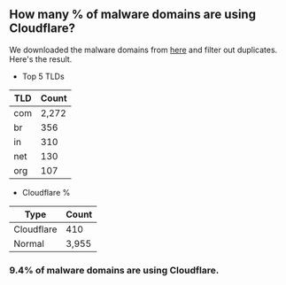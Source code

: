 ## How many % of malware domains are using Cloudflare?


We downloaded the malware domains from [here](https://urlhaus.abuse.ch) and filter out duplicates.
Here's the result.


[//]: # (start replacement)


- Top 5 TLDs

| TLD | Count |
| --- | --- |
| com | 2,272 |
| br | 356 |
| in | 310 |
| net | 130 |
| org | 107 |


- Cloudflare %

| Type | Count |
| --- | --- |
| Cloudflare | 410 |
| Normal | 3,955 |


### 9.4% of malware domains are using Cloudflare.